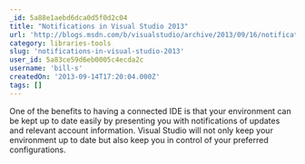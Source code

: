 ```yaml
---
_id: 5a88e1aebd6dca0d5f0d2c04
title: "Notifications in Visual Studio 2013"
url: 'http://blogs.msdn.com/b/visualstudio/archive/2013/09/16/notifications-in-visual-studio-2013.aspx'
category: libraries-tools
slug: 'notifications-in-visual-studio-2013'
user_id: 5a83ce59d6eb0005c4ecda2c
username: 'bill-s'
createdOn: '2013-09-14T17:20:04.000Z'
tags: []
---
```


One of the benefits to having a connected IDE is that your environment can be kept up to date easily by presenting you with notifications of updates and relevant account information. Visual Studio will not only keep your environment up to date but also keep you in control of your preferred configurations.
